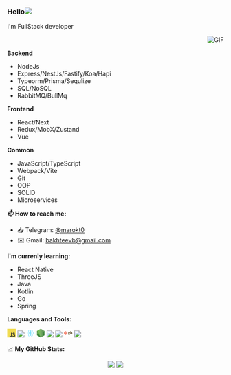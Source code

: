 ### Hello<img src="https://media.giphy.com/media/hvRJCLFzcasrR4ia7z/giphy.gif" width="30px">

I'm FullStack developer 

<img align="right" alt="GIF" style="float: top" src="https://cs8.pikabu.ru/post_img/2016/04/09/9/1460216158134289433.gif"  height="400" /> 

<br>

**Backend**
 - NodeJs
 - Express/NestJs/Fastify/Koa/Hapi
 - Typeorm/Prisma/Sequlize
 - SQL/NoSQL
 - RabbitMQ/BullMq

**Frontend**
 - React/Next
 - Redux/MobX/Zustand
 - Vue

**Common**
 - JavaScript/TypeScript
 - Webpack/Vite
 - Git
 - OOP
 - SOLID
 - Microservices

**📫 How to reach me:**
- 📥 Telegram: [@marokt0](https://t.me/marokt0)
- ✉️ Gmail: bakhteevb@gmail.com

**I'm currenly learning:**
- React Native
- ThreeJS
- Java
- Kotlin
- Go
- Spring

**Languages and Tools:**  

<code><img height="20" src="https://raw.githubusercontent.com/github/explore/80688e429a7d4ef2fca1e82350fe8e3517d3494d/topics/javascript/javascript.png"></code>
<code><img height="20" src="https://encrypted-tbn0.gstatic.com/images?q=tbn:ANd9GcS5JrZs7egEq8hA4CrEMvJgdNywa8k-ShYMlLKwo-UOTmFyvRos47JoE40LAQNdg6tuq5Q&usqp=CAU"></code>
<code><img height="20" src="https://raw.githubusercontent.com/github/explore/80688e429a7d4ef2fca1e82350fe8e3517d3494d/topics/react/react.png"></code>
<code><img height="20" src="https://raw.githubusercontent.com/github/explore/80688e429a7d4ef2fca1e82350fe8e3517d3494d/topics/nodejs/nodejs.png"></code>
<code><img height="20" src="https://raw.githubusercontent.com/d3v0ps/angular-nest-starter/master/apps/app/src/assets/shield.png"></code>
<code><img height="20" src="https://upload.wikimedia.org/wikipedia/commons/thumb/1/17/GraphQL_Logo.svg/768px-GraphQL_Logo.svg.png"></code>
<code><img height="20" src="https://raw.githubusercontent.com/github/explore/80688e429a7d4ef2fca1e82350fe8e3517d3494d/topics/git/git.png"></code>
<code><img height="20" src="https://icon-library.com/images/java-icon-images/java-icon-images-6.jpg"></code>


📈 **My GitHub Stats:**

<div align="center">

  [<img align="top" src="https://github-readme-stats.vercel.app/api?username=Bakhteev&show_icons=true&hide_border=true&theme=radical&disable_animations=false"/>](https://github.com/Bakhteev)
  [<img src="https://github-readme-stats.vercel.app/api/top-langs/?username=Bakhteev&hide_border=true&theme=radical&disable_animations=false"/>](https://github.com/Bakhteev)

</div>


